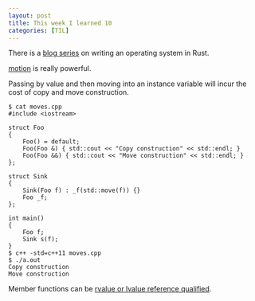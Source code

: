 ```yaml
---
layout: post
title: This week I learned 10
categories: [TIL]
---
```



There is a [blog series](https://os.phil-opp.com) on writing an operating
system in Rust.

[motion](https://vimhelp.org/motion.txt.html#motion.txt) is really powerful.

Passing by value and then moving into an instance variable will incur the cost
of copy and move construction.
```
$ cat moves.cpp
#include <iostream>

struct Foo
{
    Foo() = default;
    Foo(Foo &) { std::cout << "Copy construction" << std::endl; }
    Foo(Foo &&) { std::cout << "Move construction" << std::endl; }
};

struct Sink
{
    Sink(Foo f) : _f(std::move(f)) {}
    Foo _f;
};

int main()
{
    Foo f;
    Sink s(f);
}
$ c++ -std=c++11 moves.cpp
$ ./a.out
Copy construction
Move construction
```

Member functions can be [rvalue or lvalue reference
qualified](https://en.cppreference.com/w/cpp/language/member_functions).
